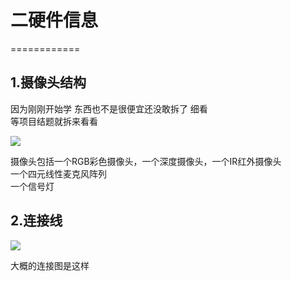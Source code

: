 # 二硬件信息
============

1.摄像头结构
------------

因为刚刚开始学 东西也不是很便宜还没敢拆了 细看\
等项目结题就拆来看看

![](../../../assets/020_(15条消息)_#_Kinect_V2_简介_Dummy.v07的博客-CSDN博客_kinect_v2_001.png) 

摄像头包括一个RGB彩色摄像头，一个深度摄像头，一个IR红外摄像头\
一个四元线性麦克风阵列\
一个信号灯

2.连接线
--------

![](../../../assets/020_(15条消息)_#_Kinect_V2_简介_Dummy.v07的博客-CSDN博客_kinect_v2_002.png) 

大概的连接图是这样
